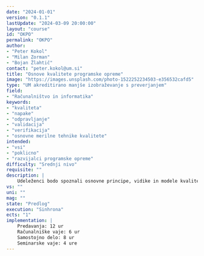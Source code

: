 ```yaml
---
date: "2024-01-01" 
version: "0.1.1"
lastUpdate: "2024-03-09 20:00:00"
layout: "course"
id: "OKPO"
permalink: "OKPO"
author:
- "Peter Kokol"
- "Milan Zorman"
- "Bojan Žlahtič"
contact: "peter.kokol@um.si"
title: "Osnove kvalitete programske opreme"
image: "https://images.unsplash.com/photo-1522252234503-e356532cafd5"
type: "UM akreditirano manjše izobraževanje s preverjanjem"
field:
- "Računalništvo in informatika"
keywords:
- "kvaliteta"
- "napake"
- "odpravljanje"
- "validacija"
- "verifikacija"
- "osnovne merilne tehnike kvalitete"
intended:
- "vsi"
- "poklicno"
- "razvijalci programske opreme"
difficulty: "Srednji nivo"
requisite: ""
description: |
    Udeleženci bodo spoznali osnovne principe, vidike in modele kvalitete programske opreme, kot so napake, ki se pojavljajo pri oblikovanju programske opreme in kako zagotavljati kvalitete. Spoznali bodo procese prevencija napak, odpravljanje napak, validacije in verifikacije. Spoznali bodo tudi osnovne tehnika merjenje kvalitete kot so programske metrike, ocenjevanje kvalitete in klasifikacija napak.
vs: ""
uni: ""
mag: ""
state: "Predlog"
execution: "Sinhrona"
ects: "1"
implementation: |
    Predavanja: 12 ur
    Računalniške vaje: 6 ur
    Samostojno delo: 8 ur
    Seminarske vaje: 4 ure
---
```

